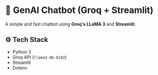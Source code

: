 # 🤖 GenAI Chatbot (Groq + Streamlit)

A simple and fast chatbot using **Groq's LLaMA 3** and **Streamlit**.

## ⚙️ Tech Stack
- Python 3
- Groq API (`llama3-8b-8192`)
- Streamlit
- Dotenv


